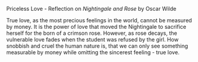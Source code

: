Priceless Love - Reflection on *Nightingale and Rose* by Oscar Wilde

True love, as the most precious feelings in the world, cannot be measured by money. It is the power of love that moved the Nightingale to sacrifice herself for the born of a crimson rose. However, as rose decays, the vulnerable love fades when the student was refused by the girl. How snobbish and cruel the human nature is, that we can only see something measurable by money while omitting the sincerest feeling - true love.
